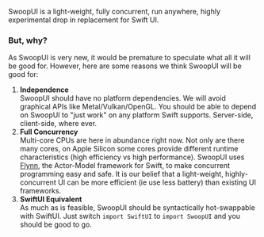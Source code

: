 SwoopUI is a light-weight, fully concurrent, run anywhere, highly experimental drop in replacement for Swift UI.

### But, why?

As SwoopUI is very new, it would be premature to speculate what all it will be good for. However, here are some reasons we think SwoopUI will be good for:

1. **Independence**  
    SwoopUI should have no platform dependencies. We will avoid graphical APIs like Metal/Vulkan/OpenGL. You should be able to depend on SwoopUI to "just work" on any platform Swift supports. Server-side, client-side, where ever.
2. **Full Concurrency**  
    Multi-core CPUs are here in abundance right now.  Not only are there many cores, on Apple Silicon some cores provide different runtime characteristics (high efficiency vs high performance). SwoopUI uses [Flynn](https://github.com/KittyMac/flynn), the Actor-Model framework for Swift, to make concurrent programming easy and safe. It is our belief that a light-weight, highly-concurrent UI can be more efficient (ie use less battery) than existing UI frameworks.
3. **SwiftUI Equivalent**  
    As much as is feasible, SwoopUI should be syntactically hot-swappable with SwiftUI.  Just switch ```import SwiftUI``` to ```import SwoopUI``` and you should be good to go.

